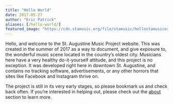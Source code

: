 ```yaml
---
title: "Hello World"
date: 2017-05-27
author: "Eric Patrick"
aliases: [/hello-world/]
featured_image: "https://cdn.stamusic.org/file/stamusic/hellostamusicorg-1200x400.jpg"
---
```


Hello, and welcome to the St. Augustine Music Project website. This was created in the summer of 2017 as a way to document, and give exposure to, the wonderful music scene located in the country’s oldest city. Musicians here have a very healthy do-it-yourself attitude, and this project is no exception. It was developed right here in downtown St. Augustine, and contains no tracking software, advertisements, or any other horrors that sites like Facebook and Instagram thrive on.

The project is still in its very early stages, so please bookmark us and check back often. If you’re interested in helping out, please check out the [about](/about/) section to learn more.
